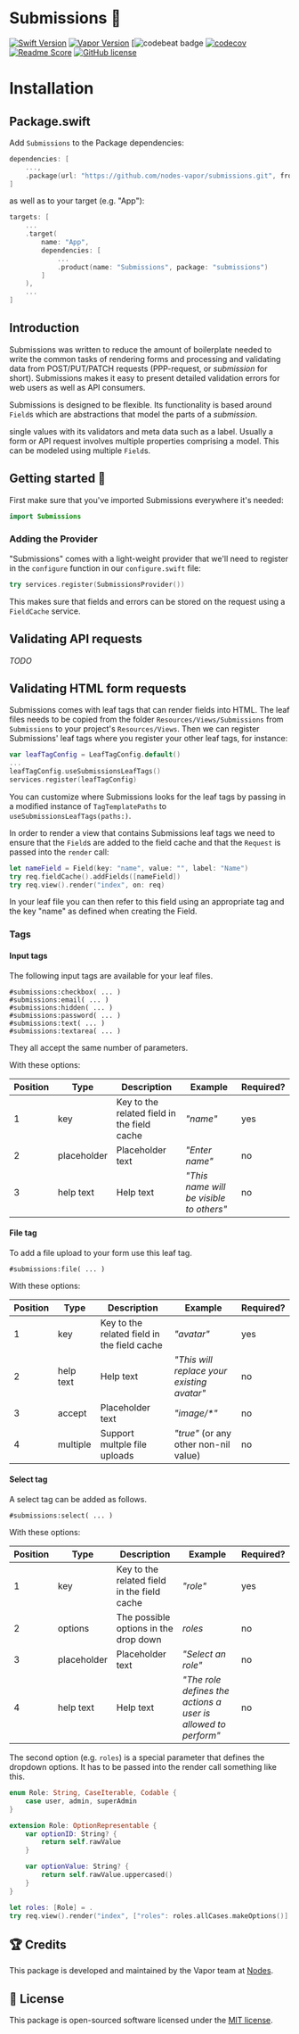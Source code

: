 # Submissions 📩
[![Swift Version](https://img.shields.io/badge/Swift-5.2-brightgreen.svg)](http://swift.org)
[![Vapor Version](https://img.shields.io/badge/Vapor-4.0-30B6FC.svg)](http://vapor.codes)
[![![codebeat badge](https://codebeat.co/badges/b9c894d6-8c6a-4a07-bfd5-29db898c8dfe)](https://codebeat.co/projects/github-com-nodes-vapor-submissions-master)
[![codecov](https://codecov.io/gh/nodes-vapor/submissions/branch/master/graph/badge.svg)](https://codecov.io/gh/nodes-vapor/submissions)
[![Readme Score](http://readme-score-api.herokuapp.com/score.svg?url=https://github.com/nodes-vapor/submissions)](http://clayallsopp.github.io/readme-score?url=https://github.com/nodes-vapor/submissions)
[![GitHub license](https://img.shields.io/badge/license-MIT-blue.svg)](https://raw.githubusercontent.com/nodes-vapor/reset/master/LICENSE)

# Installation

## Package.swift

Add `Submissions` to the Package dependencies:
```swift
dependencies: [
    ...,
    .package(url: "https://github.com/nodes-vapor/submissions.git", from: "3.0.0")
]
```

as well as to your target (e.g. "App"):

```swift
targets: [
    ...
    .target(
        name: "App",
        dependencies: [
            ...
            .product(name: "Submissions", package: "submissions")
        ]
    ),
    ...
]
```

## Introduction

Submissions was written to reduce the amount of boilerplate needed to write the common tasks of rendering forms and processing and validating data from POST/PUT/PATCH requests (PPP-request, or _submission_ for short). Submissions makes it easy to present detailed validation errors for web users as well as API consumers.

Submissions is designed to be flexible. Its functionality is based around `Field`s which are abstractions that model the parts of a _submission_. 

single values with its validators and meta data such as a label. Usually a form or API request involves multiple properties comprising a model. This can be modeled using multiple `Field`s.

## Getting started 🚀

First make sure that you've imported Submissions everywhere it's needed:

```swift
import Submissions
```

### Adding the Provider

"Submissions" comes with a light-weight provider that we'll need to register in the `configure` function in our `configure.swift` file:

```swift
try services.register(SubmissionsProvider())
```

This makes sure that fields and errors can be stored on the request using a `FieldCache` service.

## Validating API requests

_TODO_

## Validating HTML form requests

Submissions comes with leaf tags that can render fields into HTML. The leaf files needs to be copied from the folder `Resources/Views/Submissions` from `Submissions` to your project's `Resources/Views`. Then we can register Submissions' leaf tags where you register your other leaf tags, for instance:

```swift
var leafTagConfig = LeafTagConfig.default()
...
leafTagConfig.useSubmissionsLeafTags()
services.register(leafTagConfig)
```

You can customize where Submissions looks for the leaf tags by passing in a modified instance of `TagTemplatePaths` to `useSubmissionsLeafTags(paths:)`.

In order to render a view that contains Submissions leaf tags we need to ensure that the `Field`s are added to the field cache and that the `Request` is passed into the `render` call:

```swift
let nameField = Field(key: "name", value: "", label: "Name")
try req.fieldCache().addFields([nameField])
try req.view().render("index", on: req)
```

In your leaf file you can then refer to this field using an appropriate tag and the key "name" as defined when creating the Field.

### Tags

#### Input tags

The following input tags are available for your leaf files.

```
#submissions:checkbox( ... )
#submissions:email( ... )
#submissions:hidden( ... )
#submissions:password( ... )
#submissions:text( ... )
#submissions:textarea( ... )
```

They all accept the same number of parameters.

With these options:

Position | Type | Description | Example | Required?
-|-|-|-|-
1 | key | Key to the related field in the field cache | _"name"_ | yes
2 | placeholder | Placeholder text | _"Enter name"_ | no
3 | help text | Help text | _"This name will be visible to others"_ | no

#### File tag

To add a file upload to your form use this leaf tag.

```
#submissions:file( ... )
```

With these options:

Position | Type | Description | Example | Required?
-|-|-|-|-
1 | key | Key to the related field in the field cache | _"avatar"_ | yes
2 | help text | Help text | _"This will replace your existing avatar"_ | no
3 | accept | Placeholder text | _"image/*"_ | no
4 | multiple | Support multple file uploads | _"true"_ (or any other non-nil value) | no


#### Select tag

A select tag can be added as follows.

```
#submissions:select( ... )
```

With these options:

Position | Type | Description | Example | Required?
-|-|-|-|-
1 | key | Key to the related field in the field cache | _"role"_ | yes
2 | options | The possible options in the drop down | _roles_ | no
3 | placeholder | Placeholder text | _"Select an role"_ | no
4 | help text | Help text | _"The role defines the actions a user is allowed to perform"_ | no

The second option (e.g. `roles`) is a special parameter that defines the dropdown options. It has to be passed into the render call something like this.

```swift
enum Role: String, CaseIterable, Codable {
    case user, admin, superAdmin
}

extension Role: OptionRepresentable {
    var optionID: String? {
        return self.rawValue
    }

    var optionValue: String? {
        return self.rawValue.uppercased()
    }
}

let roles: [Role] = .
try req.view().render("index", ["roles": roles.allCases.makeOptions()] on: req)
```

## 🏆 Credits

This package is developed and maintained by the Vapor team at [Nodes](https://www.nodesagency.com).

## 📄 License

This package is open-sourced software licensed under the [MIT license](http://opensource.org/licenses/MIT).
